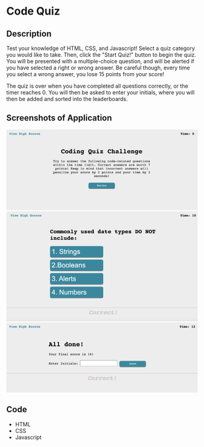 # Code Quiz
## Description
Test your knowledge of HTML, CSS, and Javascript! Select a quiz category you would like to take. Then, click the "Start Quiz!" button to begin the quiz. You will be presented with a multiple-choice question, and will be alerted if you have selected a right or wrong answer. Be careful though, every time you select a wrong answer, you lose 15 points from your score!

The quiz is over when you have completed all questions correctly, or the timer reaches 0. You will then be asked to enter your initials, where you will then be added and sorted into the leaderboards.

## Screenshots of Application
 ![Photos of application](/Assets/Images/MainMenu.png)
 ![Photos of application](/Assets/Images/Question.png)
 ![Photos of application](/Assets/Images/FinalScore.png)
 
## Code
* HTML
* CSS
* Javascript
 

